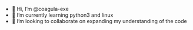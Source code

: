 - 👋 Hi, I’m @coagula-exe
- 🌱 I’m currently learning python3 and linux 
- 💞️ I’m looking to collaborate on expanding my understanding of the code 

<!---
coagula-exe/coagula-exe is a ✨ special ✨ repository because its `README.md` (this file) appears on your GitHub profile.
You can click the Preview link to take a look at your changes.
--->
